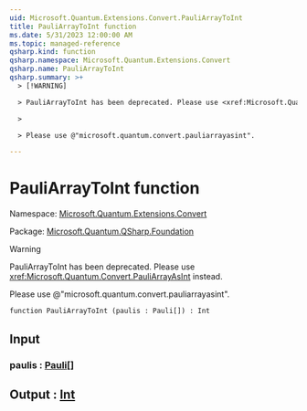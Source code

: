 ```yaml
---
uid: Microsoft.Quantum.Extensions.Convert.PauliArrayToInt
title: PauliArrayToInt function
ms.date: 5/31/2023 12:00:00 AM
ms.topic: managed-reference
qsharp.kind: function
qsharp.namespace: Microsoft.Quantum.Extensions.Convert
qsharp.name: PauliArrayToInt
qsharp.summary: >+
  > [!WARNING]

  > PauliArrayToInt has been deprecated. Please use <xref:Microsoft.Quantum.Convert.PauliArrayAsInt> instead.

  >

  > Please use @"microsoft.quantum.convert.pauliarrayasint".

---
```


# PauliArrayToInt function

Namespace: [Microsoft.Quantum.Extensions.Convert](xref:Microsoft.Quantum.Extensions.Convert)

Package: [Microsoft.Quantum.QSharp.Foundation](https://nuget.org/packages/Microsoft.Quantum.QSharp.Foundation)


> [!WARNING]
> PauliArrayToInt has been deprecated. Please use <xref:Microsoft.Quantum.Convert.PauliArrayAsInt> instead.
>
> Please use @"microsoft.quantum.convert.pauliarrayasint".



```qsharp
function PauliArrayToInt (paulis : Pauli[]) : Int
```


## Input

### paulis : [Pauli](xref:microsoft.quantum.qsharp.valueliterals#pauli-literals)[]





## Output : [Int](xref:microsoft.quantum.qsharp.valueliterals#int-literals)

